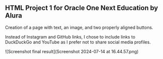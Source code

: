 ## HTML Project 1 for Oracle One Next Education by Alura

Creation of a page with text, an image, and two properly aligned buttons.

Instead of Instagram and GitHub links, I chose to include links to DuckDuckGo and YouTube as I prefer not to share social media profiles.

![Screenshot final result](Screenshot 2024-07-14 at 16.44.57.png)